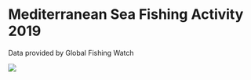 # Mediterranean Sea Fishing Activity 2019

Data provided by Global Fishing Watch

![](Map_Other_trawl_longline_2019.png)
